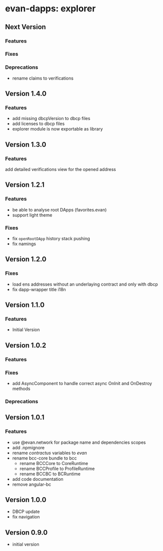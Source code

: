 # evan-dapps: explorer

## Next Version
### Features
### Fixes
### Deprecations
- rename claims to verifications

## Version 1.4.0
### Features
- add missing dbcpVersion to dbcp files
- add licenses to dbcp files
- explorer module is now exportable as library

## Version 1.3.0
### Features
add detailed verifications view for the opened address

## Version 1.2.1
### Features
- be able to analyse root DApps (favorites.evan)
- support light theme

### Fixes
- fix `openRootDApp` history stack pushing
- fix namings

## Version 1.2.0
### Fixes
- load ens addresses without an underlaying contract and only with dbcp
- fix dapp-wrapper title i18n

## Version 1.1.0
### Features
- Initial Version

## Version 1.0.2
### Features
### Fixes
- add AsyncComponent to handle correct async OnInit and OnDestroy methods

### Deprecations

## Version 1.0.1
### Features
- use @evan.network for package name and dependencies scopes
- add .npmignore
- rename *contractus* variables to *evan*
- rename bcc-core bundle to bcc
  - rename BCCCore to CoreRuntime
  - rename BCCProfile to ProfileRuntime
  - rename BCCBC to BCRuntime
- add code documentation
- remove angular-bc

## Version 1.0.0
- DBCP update
- fix navigation

## Version 0.9.0
- initial version